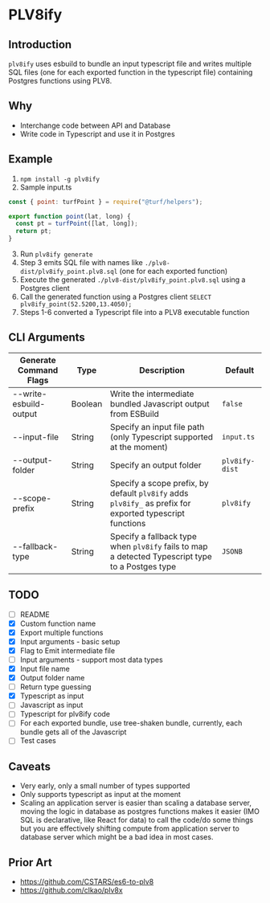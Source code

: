 # PLV8ify

## Introduction

`plv8ify` uses esbuild to bundle an input typescript file and writes multiple SQL files (one for each exported function in the typescript file) containing Postgres functions using PLV8.

## Why

- Interchange code between API and Database
- Write code in Typescript and use it in Postgres

## Example

1. `npm install -g plv8ify`
2. Sample input.ts

```js
const { point: turfPoint } = require("@turf/helpers");

export function point(lat, long) {
  const pt = turfPoint([lat, long]);
  return pt;
}
```

3. Run `plv8ify generate`
4. Step 3 emits SQL file with names like `./plv8-dist/plv8ify_point.plv8.sql` (one for each exported function)
5. Execute the generated `./plv8-dist/plv8ify_point.plv8.sql` using a Postgres client
6. Call the generated function using a Postgres client `SELECT plv8ify_point(52.5200,13.4050);`
7. Steps 1-6 converted a Typescript file into a PLV8 executable function

## CLI Arguments

| Generate Command Flags | Type    | Description                                                                                              | Default        |
| ---------------------- | ------- | -------------------------------------------------------------------------------------------------------- | -------------- |
| --write-esbuild-output | Boolean | Write the intermediate bundled Javascript output from ESBuild                                            | `false`        |
| --input-file           | String  | Specify an input file path (only Typescript supported at the moment)                                     | `input.ts`     |
| --output-folder        | String  | Specify an output folder                                                                                 | `plv8ify-dist` |
| --scope-prefix         | String  | Specify a scope prefix, by default `plv8ify` adds `plv8ify_` as prefix for exported typescript functions | `plv8ify`      |
| --fallback-type        | String  | Specify a fallback type when `plv8ify` fails to map a detected Typescript type to a Postges type         | `JSONB`        |

## TODO

- [ ] README
- [x] Custom function name
- [x] Export multiple functions
- [x] Input arguments - basic setup
- [x] Flag to Emit intermediate file
- [ ] Input arguments - support most data types
- [x] Input file name
- [x] Output folder name
- [ ] Return type guessing
- [x] Typescript as input
- [ ] Javascript as input
- [ ] Typescript for plv8ify code
- [ ] For each exported bundle, use tree-shaken bundle, currently, each bundle gets all of the Javascript
- [ ] Test cases

## Caveats

- Very early, only a small number of types supported
- Only supports typescript as input at the moment
- Scaling an application server is easier than scaling a database server, moving the logic in database as postgres functions makes it easier (IMO SQL is declarative, like React for data) to call the code/do some things but you are effectively shifting compute from application server to database server which might be a bad idea in most cases.

## Prior Art

- https://github.com/CSTARS/es6-to-plv8
- https://github.com/clkao/plv8x
